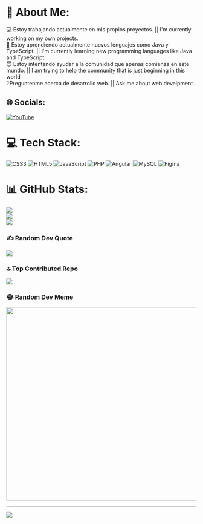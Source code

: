 # 💫 About Me:
💻 Estoy trabajando actualmente en mis propios proyectos. || I'm currently working on my own projects.<br>🌱 Estoy aprendiendo actualmente nuevos lenguajes como Java y TypeScript. || I'm currently learning new programming languages like Java and TypeScript.<br>😇 Estoy intentando ayudar a la comunidad que apenas comienza en este mundo. || I am trying to help the community that is just beginning in this world<br>❔Preguntenme acerca de desarrollo web. || Ask me about web develpment


## 🌐 Socials:
[![YouTube](https://img.shields.io/badge/YouTube-%23FF0000.svg?logo=YouTube&logoColor=white)](https://youtube.com/@UCAK0nhhah2zU2_4jKLekBxQ) 

# 💻 Tech Stack:
![CSS3](https://img.shields.io/badge/css3-%231572B6.svg?style=for-the-badge&logo=css3&logoColor=white) ![HTML5](https://img.shields.io/badge/html5-%23E34F26.svg?style=for-the-badge&logo=html5&logoColor=white) ![JavaScript](https://img.shields.io/badge/javascript-%23323330.svg?style=for-the-badge&logo=javascript&logoColor=%23F7DF1E) ![PHP](https://img.shields.io/badge/php-%23777BB4.svg?style=for-the-badge&logo=php&logoColor=white) ![Angular](https://img.shields.io/badge/angular-%23DD0031.svg?style=for-the-badge&logo=angular&logoColor=white) ![MySQL](https://img.shields.io/badge/mysql-%2300f.svg?style=for-the-badge&logo=mysql&logoColor=white) 	![Figma](https://img.shields.io/badge/figma-%23F24E1E.svg?style=for-the-badge&logo=figma&logoColor=white)
# 📊 GitHub Stats:
![](https://github-readme-stats.vercel.app/api?username=CodingW3b&theme=synthwave&hide_border=false&include_all_commits=false&count_private=false)<br/>
![](https://github-readme-streak-stats.herokuapp.com/?user=CodingW3b&theme=synthwave&hide_border=false)<br/>
![](https://github-readme-stats.vercel.app/api/top-langs/?username=CodingW3b&theme=synthwave&hide_border=false&include_all_commits=false&count_private=false&layout=compact)

### ✍️ Random Dev Quote
![](https://quotes-github-readme.vercel.app/api?type=horizontal&theme=radical)

### 🔝 Top Contributed Repo
![](https://github-contributor-stats.vercel.app/api?username=CodingW3b&limit=5&theme=dark&combine_all_yearly_contributions=true)

### 😂 Random Dev Meme
<img src="https://rm.up.railway.app/" width="512px"/>

---
[![](https://visitcount.itsvg.in/api?id=CodingW3b&icon=0&color=0)](https://visitcount.itsvg.in)

<!-- Proudly created with GPRM ( https://gprm.itsvg.in ) -->
